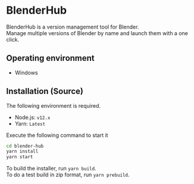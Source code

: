 # BlenderHub

BlenderHub is a version management tool for Blender.     
Manage multiple versions of Blender by name and launch them with a one click.

## Operating environment

- Windows

## Installation (Source)

The following environment is required.

- Node.js: `v12.x`
- Yarn: `Latest`

Execute the following command to start it

```bash
cd blender-hub
yarn install
yarn start
```

To build the installer, run `yarn build`.      
To do a test build in zip format, run `yarn prebuild`.
